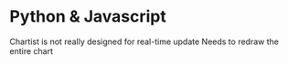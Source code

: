 # Python & Javascript

Chartist is not really designed for real-time update
Needs to redraw the entire chart